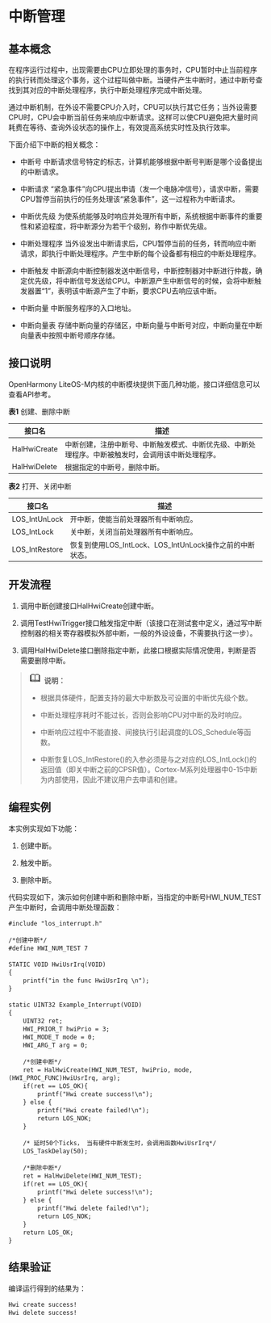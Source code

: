 # 中断管理


## 基本概念

在程序运行过程中，出现需要由CPU立即处理的事务时，CPU暂时中止当前程序的执行转而处理这个事务，这个过程叫做中断。当硬件产生中断时，通过中断号查找到其对应的中断处理程序，执行中断处理程序完成中断处理。

通过中断机制，在外设不需要CPU介入时，CPU可以执行其它任务；当外设需要CPU时，CPU会中断当前任务来响应中断请求。这样可以使CPU避免把大量时间耗费在等待、查询外设状态的操作上，有效提高系统实时性及执行效率。

下面介绍下中断的相关概念：

- 中断号
  中断请求信号特定的标志，计算机能够根据中断号判断是哪个设备提出的中断请求。

- 中断请求
  “紧急事件”向CPU提出申请（发一个电脉冲信号），请求中断，需要CPU暂停当前执行的任务处理该“紧急事件”，这一过程称为中断请求。

- 中断优先级
  为使系统能够及时响应并处理所有中断，系统根据中断事件的重要性和紧迫程度，将中断源分为若干个级别，称作中断优先级。

- 中断处理程序
  当外设发出中断请求后，CPU暂停当前的任务，转而响应中断请求，即执行中断处理程序。产生中断的每个设备都有相应的中断处理程序。

- 中断触发
  中断源向中断控制器发送中断信号，中断控制器对中断进行仲裁，确定优先级，将中断信号发送给CPU。中断源产生中断信号的时候，会将中断触发器置“1”，表明该中断源产生了中断，要求CPU去响应该中断。

- 中断向量
  中断服务程序的入口地址。

- 中断向量表
  存储中断向量的存储区，中断向量与中断号对应，中断向量在中断向量表中按照中断号顺序存储。


## 接口说明

OpenHarmony LiteOS-M内核的中断模块提供下面几种功能，接口详细信息可以查看API参考。

  **表1** 创建、删除中断

| 接口名 | 描述 | 
| -------- | -------- |
| HalHwiCreate | 中断创建，注册中断号、中断触发模式、中断优先级、中断处理程序。中断被触发时，会调用该中断处理程序。 | 
| HalHwiDelete | 根据指定的中断号，删除中断。 | 

  **表2** 打开、关闭中断

| 接口名 | 描述 | 
| -------- | -------- |
| LOS_IntUnLock | 开中断，使能当前处理器所有中断响应。 | 
| LOS_IntLock | 关中断，关闭当前处理器所有中断响应。 | 
| LOS_IntRestore | 恢复到使用LOS_IntLock、LOS_IntUnLock操作之前的中断状态。 | 


## 开发流程

1. 调用中断创建接口HalHwiCreate创建中断。

2. 调用TestHwiTrigger接口触发指定中断（该接口在测试套中定义，通过写中断控制器的相关寄存器模拟外部中断，一般的外设设备，不需要执行这一步）。

3. 调用HalHwiDelete接口删除指定中断，此接口根据实际情况使用，判断是否需要删除中断。


> ![icon-note.gif](public_sys-resources/icon-note.gif) **说明：**
> - 根据具体硬件，配置支持的最大中断数及可设置的中断优先级个数。
> 
> - 中断处理程序耗时不能过长，否则会影响CPU对中断的及时响应。
> 
> - 中断响应过程中不能直接、间接执行引起调度的LOS_Schedule等函数。
> 
> - 中断恢复LOS_IntRestore()的入参必须是与之对应的LOS_IntLock()的返回值（即关中断之前的CPSR值）。Cortex-M系列处理器中0-15中断为内部使用，因此不建议用户去申请和创建。


## 编程实例

本实例实现如下功能：

1. 创建中断。

2. 触发中断。

3. 删除中断。

代码实现如下，演示如何创建中断和删除中断，当指定的中断号HWI_NUM_TEST产生中断时，会调用中断处理函数：

  
```
#include "los_interrupt.h"

/*创建中断*/
#define HWI_NUM_TEST 7

STATIC VOID HwiUsrIrq(VOID)
{
    printf("in the func HwiUsrIrq \n"); 
}

static UINT32 Example_Interrupt(VOID)
{
    UINT32 ret;
    HWI_PRIOR_T hwiPrio = 3;
    HWI_MODE_T mode = 0;
    HWI_ARG_T arg = 0;
  
    /*创建中断*/
    ret = HalHwiCreate(HWI_NUM_TEST, hwiPrio, mode, (HWI_PROC_FUNC)HwiUsrIrq, arg);
    if(ret == LOS_OK){
        printf("Hwi create success!\n");
    } else {
        printf("Hwi create failed!\n");
        return LOS_NOK;
    }

    /* 延时50个Ticks， 当有硬件中断发生时，会调用函数HwiUsrIrq*/
    LOS_TaskDelay(50);

    /*删除中断*/
    ret = HalHwiDelete(HWI_NUM_TEST);    
    if(ret == LOS_OK){
        printf("Hwi delete success!\n");
    } else {
        printf("Hwi delete failed!\n");
        return LOS_NOK;
    }
    return LOS_OK;
}
```


## 结果验证

编译运行得到的结果为：


  
```
Hwi create success!
Hwi delete success!
```

